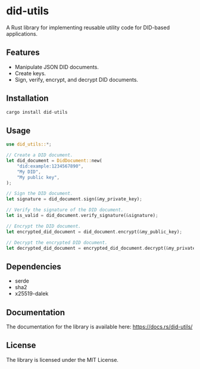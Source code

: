 # did-utils

A Rust library for implementing reusable utility code for DID-based applications.

## Features

* Manipulate JSON DID documents.
* Create keys.
* Sign, verify, encrypt, and decrypt DID documents.

## Installation

```rust
cargo install did-utils
```

## Usage

```rust
use did_utils::*;

// Create a DID document.
let did_document = DidDocument::new(
    "did:example:1234567890",
    "My DID",
    "My public key",
);

// Sign the DID document.
let signature = did_document.sign(&my_private_key);

// Verify the signature of the DID document.
let is_valid = did_document.verify_signature(&signature);

// Encrypt the DID document.
let encrypted_did_document = did_document.encrypt(&my_public_key);

// Decrypt the encrypted DID document.
let decrypted_did_document = encrypted_did_document.decrypt(&my_private_key);
```

## Dependencies

* serde
* sha2
* x25519-dalek

## Documentation

The documentation for the library is available here: https://docs.rs/did-utils/

## License

The library is licensed under the MIT License.
